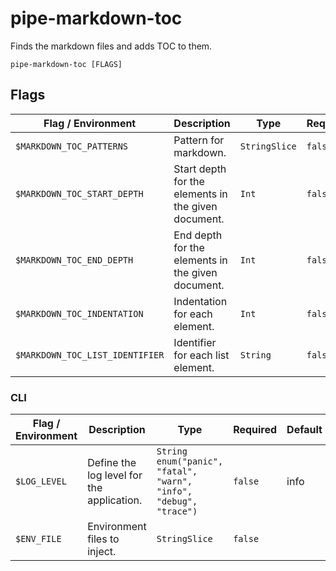 # pipe-markdown-toc

Finds the markdown files and adds TOC to them.

`pipe-markdown-toc [FLAGS]`

## Flags

| Flag / Environment |  Description   |  Type    | Required | Default |
|---------------- | --------------- | --------------- |  --------------- |  --------------- |
| `$MARKDOWN_TOC_PATTERNS` | Pattern for markdown. | `StringSlice` | `false` | "README.md" |
| `$MARKDOWN_TOC_START_DEPTH` | Start depth for the elements in the given document. | `Int` | `false` | 1 |
| `$MARKDOWN_TOC_END_DEPTH` | End depth for the elements in the given document. | `Int` | `false` | 5 |
| `$MARKDOWN_TOC_INDENTATION` | Indentation for each element. | `Int` | `false` | 2 |
| `$MARKDOWN_TOC_LIST_IDENTIFIER` | Identifier for each list element. | `String` | `false` | - |

### CLI

| Flag / Environment |  Description   |  Type    | Required | Default |
|---------------- | --------------- | --------------- |  --------------- |  --------------- |
| `$LOG_LEVEL` | Define the log level for the application. | `String`<br/>`enum("panic", "fatal", "warn", "info", "debug", "trace")` | `false` | info |
| `$ENV_FILE` | Environment files to inject. | `StringSlice` | `false` |  |
